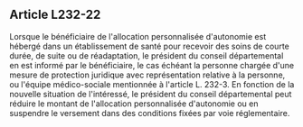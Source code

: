 ## Article L232-22

Lorsque le bénéficiaire de l'allocation personnalisée d'autonomie est hébergé dans un établissement de santé
pour recevoir des soins de courte durée, de suite ou de réadaptation, le président du conseil départemental
en est informé par le bénéficiaire, le cas échéant la personne chargée d'une mesure de protection juridique
avec représentation relative à la personne, ou l'équipe médico-sociale mentionnée à l'article L. 232-3. En
fonction de la nouvelle situation de l'intéressé, le président du conseil départemental peut réduire le montant
de l'allocation personnalisée d'autonomie ou en suspendre le versement dans des conditions fixées par voie
réglementaire.

